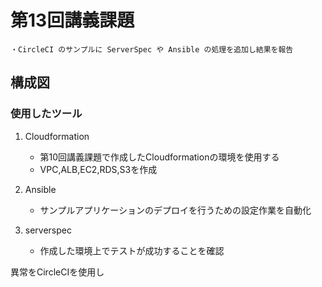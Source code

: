 # 第13回講義課題

`・CircleCI のサンプルに ServerSpec や Ansible の処理を追加し結果を報告`

## 構成図


### 使用したツール

1. Cloudformation
   - 第10回講義課題で作成したCloudformationの環境を使用する
   - VPC,ALB,EC2,RDS,S3を作成

2. Ansible
   - サンプルアプリケーションのデプロイを行うための設定作業を自動化

3. serverspec
   - 作成した環境上でテストが成功することを確認

異常をCircleCIを使用し